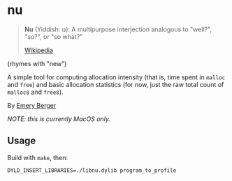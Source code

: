 # nu

> **Nu** (Yiddish: נו): A multipurpose interjection analogous to "well?", "so?", or "so what?"
> 
> [Wikipedia](https://en.wikipedia.org/wiki/List_of_English_words_of_Yiddish_origin#N)

(rhymes with "new")

A simple tool for computing allocation intensity (that is, time spent
in `malloc` and `free`) and basic allocation statistics (for now, just
the raw total count of `malloc`s and `free`s).

By [Emery Berger](https://emeryberger.com)

_NOTE: this is currently MacOS only._

## Usage

Build with `make`, then:

```
DYLD_INSERT_LIBRARIES=./libnu.dylib program_to_profile
```
